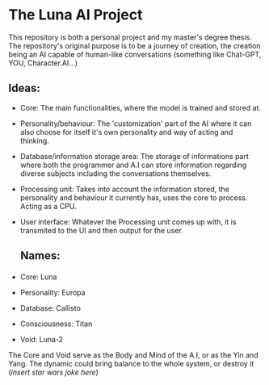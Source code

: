 # The Luna AI Project
This repository is both a personal project and my master's degree thesis. <br>
The repository's original purpose is to be a journey of creation, the creation being an AI capable of human-like conversations (something like Chat-GPT, YOU, Character.AI...)<br>


## Ideas: 
- Core: The main functionalities, where the model is trained and stored at. 
- Personality/behaviour: The 'customization' part of the AI where it can also choose for itself it's own personality and way of acting and thinking.
- Database/information storage area: The storage of informations part where both the programmer and A.I can store information regarding diverse subjects including the conversations themselves.
- Processing unit: Takes into account the information stored, the personality and behaviour it currently has, uses the core to process. Acting as a CPU.
- User interface: Whatever the Processing unit comes up with, it is transmited to the UI and then output for the user.


  ## <p><b>Names:</b></p>
- Core: Luna
- Personality: Europa
- Database: Callisto
- Consciousness: Titan
- Void: Luna-2




The Core and Void serve as the Body and Mind of the A.I, or as the Yin and Yang. The dynamic could bring balance to the whole system, or destroy it (*insert star wars joke here*)
